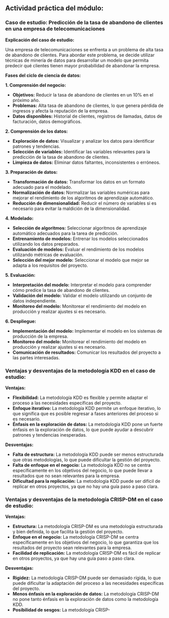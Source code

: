## Actividad práctica del módulo:

### **Caso de estudio: Predicción de la tasa de abandono de clientes en una empresa de telecomunicaciones**

**Explicación del caso de estudio:**

Una empresa de telecomunicaciones se enfrenta a un problema de alta tasa de abandono de clientes. Para abordar este problema, se decide utilizar técnicas de minería de datos para desarrollar un modelo que permita predecir qué clientes tienen mayor probabilidad de abandonar la empresa.

**Fases del ciclo de ciencia de datos:**

**1. Comprensión del negocio:**

- **Objetivos:** Reducir la tasa de abandono de clientes en un 10% en el próximo año.
- **Problemas:** Alta tasa de abandono de clientes, lo que genera pérdida de ingresos y afecta la reputación de la empresa.
- **Datos disponibles:** Historial de clientes, registros de llamadas, datos de facturación, datos demográficos.

**2. Comprensión de los datos:**

- **Exploración de datos:** Visualizar y analizar los datos para identificar patrones y tendencias.
- **Selección de variables:** Identificar las variables relevantes para la predicción de la tasa de abandono de clientes.
- **Limpieza de datos:** Eliminar datos faltantes, inconsistentes o erróneos.

**3. Preparación de datos:**

- **Transformación de datos:** Transformar los datos en un formato adecuado para el modelado.
- **Normalización de datos:** Normalizar las variables numéricas para mejorar el rendimiento de los algoritmos de aprendizaje automático.
- **Reducción de dimensionalidad:** Reducir el número de variables si es necesario para evitar la maldición de la dimensionalidad.

**4. Modelado:**

- **Selección de algoritmos:** Seleccionar algoritmos de aprendizaje automático adecuados para la tarea de predicción.
- **Entrenamiento de modelos:** Entrenar los modelos seleccionados utilizando los datos preparados.
- **Evaluación de modelos:** Evaluar el rendimiento de los modelos utilizando métricas de evaluación.
- **Selección del mejor modelo:** Seleccionar el modelo que mejor se adapta a los requisitos del proyecto.

**5. Evaluación:**

- **Interpretación del modelo:** Interpretar el modelo para comprender cómo predice la tasa de abandono de clientes.
- **Validación del modelo:** Validar el modelo utilizando un conjunto de datos independiente.
- **Monitoreo del modelo:** Monitorear el rendimiento del modelo en producción y realizar ajustes si es necesario.

**6. Despliegue:**

- **Implementación del modelo:** Implementar el modelo en los sistemas de producción de la empresa.
- **Monitoreo del modelo:** Monitorear el rendimiento del modelo en producción y realizar ajustes si es necesario.
- **Comunicación de resultados:** Comunicar los resultados del proyecto a las partes interesadas.

### **Ventajas y desventajas de la metodología KDD en el caso de estudio:**

**Ventajas:**

- **Flexibilidad:** La metodología KDD es flexible y permite adaptar el proceso a las necesidades específicas del proyecto.
- **Enfoque iterativo:** La metodología KDD permite un enfoque iterativo, lo que significa que es posible regresar a fases anteriores del proceso si es necesario.
- **Énfasis en la exploración de datos:** La metodología KDD pone un fuerte énfasis en la exploración de datos, lo que puede ayudar a descubrir patrones y tendencias inesperadas.

**Desventajas:**

- **Falta de estructura:** La metodología KDD puede ser menos estructurada que otras metodologías, lo que puede dificultar la gestión del proyecto.
- **Falta de enfoque en el negocio:** La metodología KDD no se centra específicamente en los objetivos del negocio, lo que puede llevar a resultados que no sean relevantes para la empresa.
- **Dificultad para la replicación:** La metodología KDD puede ser difícil de replicar en otros proyectos, ya que no hay una guía paso a paso clara.

### **Ventajas y desventajas de la metodología CRISP-DM en el caso de estudio:**

**Ventajas:**

- **Estructura:** La metodología CRISP-DM es una metodología estructurada y bien definida, lo que facilita la gestión del proyecto.
- **Enfoque en el negocio:** La metodología CRISP-DM se centra específicamente en los objetivos del negocio, lo que garantiza que los resultados del proyecto sean relevantes para la empresa.
- **Facilidad de replicación:** La metodología CRISP-DM es fácil de replicar en otros proyectos, ya que hay una guía paso a paso clara.

**Desventajas:**

- **Rigidez:** La metodología CRISP-DM puede ser demasiado rígida, lo que puede dificultar la adaptación del proceso a las necesidades específicas del proyecto.
- **Menos énfasis en la exploración de datos:** La metodología CRISP-DM no pone tanto énfasis en la exploración de datos como la metodología KDD.
- **Posibilidad de sesgos:** La metodología CRISP-